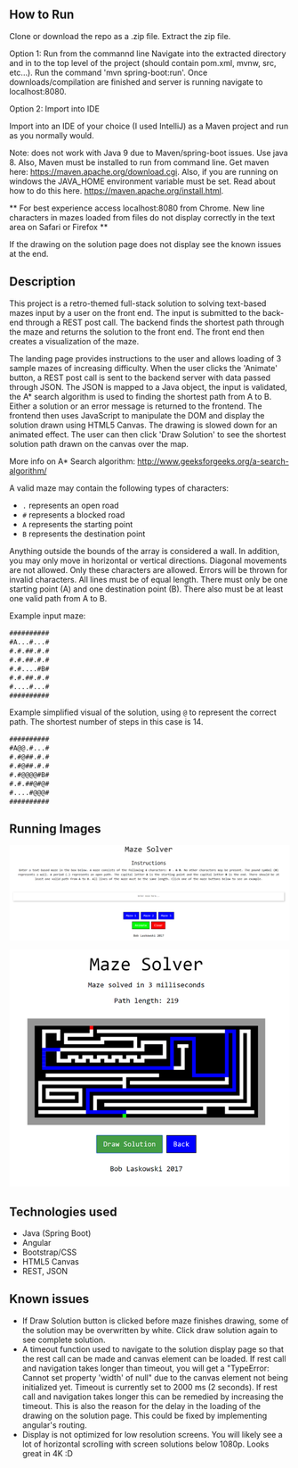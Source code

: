 How to Run
---

Clone or download the repo as a .zip file. Extract the zip file. 

Option 1: Run from the commannd line
Navigate into the extracted directory and in to the top level of the project (should contain pom.xml, mvnw, src, 
etc...). Run the command 'mvn spring-boot:run'. Once downloads/compilation are finished and server is running 
navigate to localhost:8080. 

Option 2: Import into IDE

Import into an IDE of your choice (I used IntelliJ) as a Maven project and run as you normally would.

Note: does not work with Java 9 due to Maven/spring-boot issues. Use java 8. Also, Maven must be installed to run from command line. 
Get maven here: https://maven.apache.org/download.cgi. Also, if you are running on windows the JAVA_HOME environment
variable must be set. Read about how to do this here. https://maven.apache.org/install.html. 

** For best experience access localhost:8080 from Chrome. New line characters in mazes loaded from files do not display correctly
in the text area on Safari or Firefox **

If the drawing on the solution page does not display see the known issues at the end. 

Description
---
This project is a retro-themed full-stack solution to solving text-based mazes input by a user on the front end. 
The input is submitted to the back-end through a REST post call. The backend finds the shortest path
through the maze and returns the solution to the front end. The front end then creates a visualization 
of the maze. 

The landing page provides instructions to the user and allows loading of 3 sample mazes of increasing
difficulty. When the user clicks the 'Animate' button, a REST post call is sent to the backend server
with data passed through JSON. The JSON is mapped to a Java object, the input is validated, the A* search
algorithm is used to finding the shortest path from A to B. Either a solution or an error message is returned
to the frontend. The frontend then uses JavaScript to manipulate the DOM and display the solution drawn
using HTML5 Canvas. The drawing is slowed down for an animated effect. The user can then click 'Draw Solution'
to see the shortest solution path drawn on the canvas over the map. 

More info on A* Search algorithm: http://www.geeksforgeeks.org/a-search-algorithm/

A valid maze may contain the following types of characters:
* `.` represents an open road
* `#` represents a blocked road
* `A` represents the starting point
* `B` represents the destination point

Anything outside the bounds of the array is considered a wall. In addition, 
you may only move in horizontal or vertical directions. Diagonal movements are 
not allowed. Only these characters are allowed. Errors will be thrown for invalid
characters. All lines must be of equal length. There must only be one starting point (A)
and one destination point (B). There also must be at least one valid path from A to B. 

Example input maze:
```
##########
#A...#...#
#.#.##.#.#
#.#.##.#.#
#.#....#B#
#.#.##.#.#
#....#...#
##########
```

Example simplified visual of the solution, using `@` to represent the correct path.
The shortest number of steps in this case is 14. 
```
##########
#A@@.#...#
#.#@##.#.#
#.#@##.#.#
#.#@@@@#B#
#.#.##@#@#
#....#@@@#
##########
```

Running Images
---
![Screenshot](imgs/home.PNG)

![Screenshot](imgs/solution.PNG)

Technologies used
---
* Java (Spring Boot)
* Angular 
* Bootstrap/CSS
* HTML5 Canvas
* REST, JSON

Known issues
---
* If Draw Solution button is clicked before maze finishes drawing, some of the solution may be overwritten by
white. Click draw solution again to see complete solution.
* A timeout function used to navigate to the solution display page so that the rest call can be made and canvas
element can be loaded. If rest call and navigation takes longer than timeout, you will get a "TypeError: Cannot set 
property 'width' of null" due to the canvas element not being initialized yet. Timeout is currently set to 2000 ms 
(2 seconds). If rest call and navigation takes longer this can be remedied by increasing the timeout. This is also 
the reason for the delay in the loading of the drawing on the solution page. This could be fixed by implementing 
angular's routing. 
* Display is not optimized for low resolution screens. You will likely see a lot of horizontal scrolling with screen 
solutions below 1080p. Looks great in 4K :D
